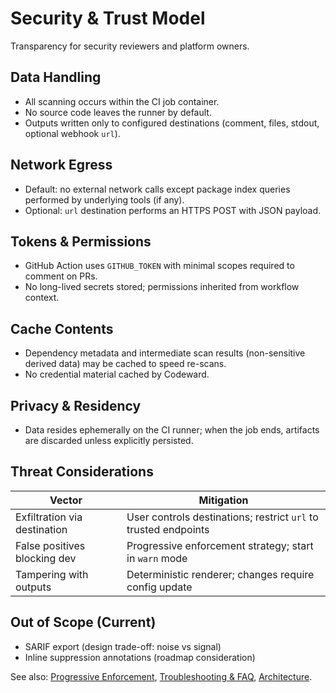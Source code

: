 # Security & Trust Model

Transparency for security reviewers and platform owners.

## Data Handling
- All scanning occurs within the CI job container.
- No source code leaves the runner by default.
- Outputs written only to configured destinations (comment, files, stdout, optional webhook `url`).

## Network Egress
- Default: no external network calls except package index queries performed by underlying tools (if any).
- Optional: `url` destination performs an HTTPS POST with JSON payload.

## Tokens & Permissions
- GitHub Action uses `GITHUB_TOKEN` with minimal scopes required to comment on PRs.
- No long-lived secrets stored; permissions inherited from workflow context.

## Cache Contents
- Dependency metadata and intermediate scan results (non-sensitive derived data) may be cached to speed re-scans.
- No credential material cached by Codeward.

## Privacy & Residency
- Data resides ephemerally on the CI runner; when the job ends, artifacts are discarded unless explicitly persisted.

## Threat Considerations
| Vector | Mitigation |
|--------|-----------|
| Exfiltration via destination | User controls destinations; restrict `url` to trusted endpoints |
| False positives blocking dev | Progressive enforcement strategy; start in `warn` mode |
| Tampering with outputs | Deterministic renderer; changes require config update |

## Out of Scope (Current)
- SARIF export (design trade-off: noise vs signal)
- Inline suppression annotations (roadmap consideration)

See also: [Progressive Enforcement](progressive-enforcement.md), [Troubleshooting & FAQ](troubleshooting-faq.md), [Architecture](../concepts/architecture.md).
